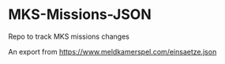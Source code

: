 # MKS-Missions-JSON
Repo to track MKS missions changes 

An export from https://www.meldkamerspel.com/einsaetze.json
